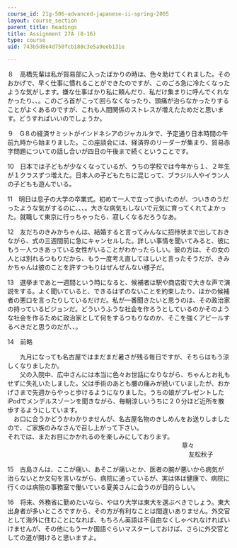 ```yaml
---
course_id: 21g-506-advanced-japanese-ii-spring-2005
layout: course_section
parent_title: Readings
title: Assignment 27A (8-16)
type: course
uid: 743b5d8e4d750fcb188c3e5a9eeb131e

---
```


８　高橋先輩は私が貿易部に入ったばかりの時は、色々助けてくれました。そのおかげで、早く仕事に慣れることができたのですが、このごろ急に冷たくなったような気がします。嫌な仕事ばかり私に頼んだり、私だけ集まりに呼んでくれなかったり、、。このごろ首がこって回らなくなったり、頭痛が治らなかったりすることがよくあるのですが、これも人間関係のストレスが増えたためだと思います。どうすればいいのでしょうか。

９　G８の経済サミットがインドネシアのジャカルタで、予定通り日本時間の午前九時から始まりました。この座談会には、経済界のリーダーが集まり、貿易赤字問題についての話し合いが四日の午後まで続くということです。

10　日本では子どもが少なくなっているが、うちの学校では今年から１、２年生が１クラスずつ増えた。日本人の子どもたちに混じって、ブラジル人やイラン人の子どもも遊んでいる。

11　明日は息子の大学の卒業式。初めて一人で立って歩いたのが、ついきのうだったような気がするのに、、、。大きな病気もしないで元気に育ってくれてよかった。就職して東京に行っちゃったら、寂しくなるだろうなあ。

12　友だちのきみかちゃんは、結婚すると言ってみんなに招待状まで出しておきながら、式の三週間前に急にキャンセルした。詳しい事情を聞いてみると、彼にもう一人つきあっている女性がいることがわかったらしい。彼の方は、その女の人とは別れるつもりだから、もう一度考え直してほしいと言ったそうだが、きみかちゃんは彼のことを許すつもりはぜんぜんない様子だ。

13　選挙まであと一週間という時になると、候補者は駅や商店街で大きな声で演説をする。よく聞いていると、できるはずのないことを約束したり、ほかの候補者の悪口を言ったりしているだけだ。私が一番聞きたいと思うのは、その政治家の持っているビジョンだ。どういうふうな社会を作ろうとしているのかそのような社会を作るために政治家として何をするつもりなのか、そこを強くアピールするべきだと思うのだが、、。

14　前略

　　九月になっても名古屋ではまだまだ暑さが残る毎日ですが、そちらはもう涼しくなりましたか。  
　　父の入院中、広中さんには本当に色々お世話になりながら、ちゃんとお礼もせずに失礼いたしました。父は手術のあとも腰の痛みが続いていましたが、おかげさまで先週からやっと歩けるようになりました。うちの娘がプレゼントした  
iPodでメンデルスゾーンを聞きながら、毎朝涼しいうちに２０分ほど近所を散歩するようにしています。  
　お口に合うかどうかわかりませんが、名古屋名物のきしめんをお送りしましたので、ご家族のみなさんで召し上がって下さい。  
それでは、またお目にかかれるのを楽しみにしております。  
                                                                                             　　草々  
                                                                                                        友松秋子

15　古島さんは、ここが痛い、あそこが痛いとか、医者の腕が悪いから病気が  
治らないとか文句を言いながら、病院に通っているが、実は体は健康で、病院に行くのは病院の事務室で働いている夏美さんに会うのが目的らしい。

16　将来、外務省に勤めたいなら、やはり大学は東大を選ぶべきでしょう。東大出身者が多いところですから、その方が有利なことは間違いありません。外交官として海外に住むことになれば、もちろん英語は不自由なくしゃべれなければいけませんが、その他にもう一か国語ぐらいマスターしておけば、さらに外交官としての道が開けると思いますよ。
